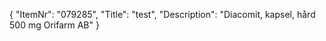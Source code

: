 {
  "ItemNr": "079285",
  "Title": "test",
  "Description": "Diacomit, kapsel, hård 500 mg Orifarm AB"
}